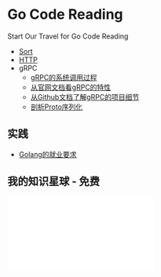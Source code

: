 # Go Code Reading

Start Our Travel for Go Code Reading

- [Sort](sort/sort.go)
- [HTTP](http/server.go)
- gRPC
    - [gRPC的系统调用过程](grpc/grpc1.md)
    - [从官网文档看gRPC的特性](grpc/grpc2.md)
    - [从Github文档了解gRPC的项目细节](grpc/grpc3.md)
    - [剖析Proto序列化](grpc/grpc4.md)
    
## 实践

- [Golang的就业要求](doc/job.md)

## 我的知识星球 - 免费

![欢迎加入我的知识星球](img/knowledge-star.img)